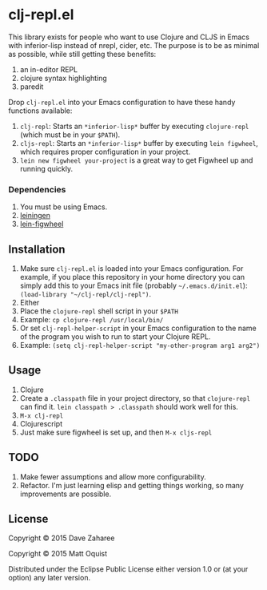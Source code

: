 # clj-repl.el

This library exists for people who want to use Clojure and CLJS in Emacs with
inferior-lisp instead of nrepl, cider, etc. The purpose is to be as minimal as
possible, while still getting these benefits:

1. an in-editor REPL
1. clojure syntax highlighting
1. paredit

Drop ```clj-repl.el``` into your Emacs configuration to have these handy functions available:

1. ```clj-repl```: Starts an ```*inferior-lisp*``` buffer by executing
   ```clojure-repl``` (which must be in your ```$PATH```).
1. ```cljs-repl```: Starts an ```*inferior-lisp*``` buffer by executing ```lein
   figwheel```, which requires proper configuration in your project.
 1. ```lein new figwheel your-project``` is a great way to get Figwheel up and running quickly.

### Dependencies

1. You must be using Emacs.
1. [leiningen](http://leiningen.org)
1. [lein-figwheel](https://github.com/bhauman/lein-figwheel)

## Installation

1. Make sure ```clj-repl.el``` is loaded into your Emacs configuration. For example, if you place this repository in your home directory you can simply add this to your Emacs init file (probably ```~/.emacs.d/init.el```): ```(load-library "~/clj-repl/clj-repl")```.
1. Either
 1. Place the ```clojure-repl``` shell script in your ```$PATH```
   1. Example: ```cp clojure-repl /usr/local/bin/```
 1. Or set ```clj-repl-helper-script``` in your Emacs configuration to the name of the program you wish to run to start your Clojure REPL.
   1. Example: ```(setq clj-repl-helper-script "my-other-program arg1 arg2")```

## Usage

1. Clojure
 1. Create a ```.classpath``` file in your project directory, so that
    ```clojure-repl``` can find it. ```lein classpath > .classpath``` should
    work well for this.
 1. ```M-x clj-repl```
1. Clojurescript
 1. Just make sure figwheel is set up, and then ```M-x cljs-repl```

## TODO

1. Make fewer assumptions and allow more configurability.
1. Refactor. I'm just learning elisp and getting things working, so many
   improvements are possible.

## License

Copyright © 2015 Dave Zaharee

Copyright © 2015 Matt Oquist

Distributed under the Eclipse Public License either version 1.0 or (at
your option) any later version.
